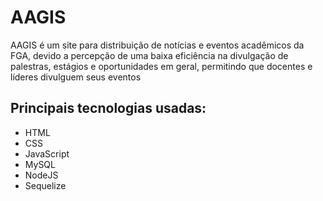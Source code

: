 # AAGIS
AAGIS é um site para distribuição de notícias e eventos acadêmicos da FGA, devido a percepção de uma baixa eficiência na divulgação de palestras, estágios e oportunidades em geral, permitindo que docentes e líderes divulguem seus eventos
## Principais tecnologias usadas:
- HTML
- CSS
- JavaScript
- MySQL
- NodeJS
- Sequelize
